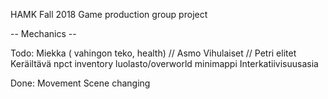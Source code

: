 HAMK Fall 2018 Game production group project

-- Mechanics --

Todo:
Miekka ( vahingon teko, health)   // Asmo
Vihulaiset                        // Petri
  elitet
Keräiltävä
npct
inventory
luolasto/overworld
minimappi
Interkatiivisuusasia

Done:
Movement
Scene changing
